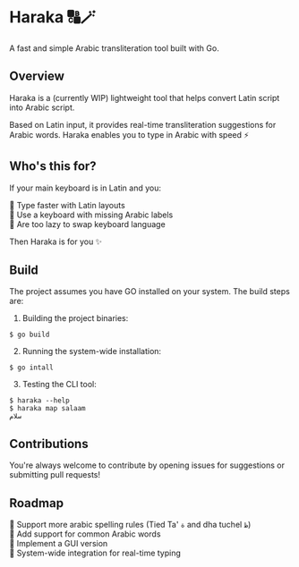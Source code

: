 # Haraka 🔠🪄

A fast and simple Arabic transliteration tool built with Go.

## Overview

Haraka is a (currently WIP) lightweight tool that helps convert Latin script into Arabic script. 

Based on Latin input, it provides real-time transliteration suggestions for Arabic words. Haraka enables you to type in Arabic with speed ⚡ 

## Who's this for?

If your main keyboard is in Latin and you:  

🔹 Type faster with Latin layouts  
🔹 Use a keyboard with missing Arabic labels  
🔹 Are too lazy to swap keyboard language

Then Haraka is for you ✨

## Build

The project assumes you have GO installed on your system. The build steps are:

1. Building the project binaries:
```
$ go build
```
2. Running the system-wide installation:
```
$ go intall
```
3. Testing the CLI tool:
```
$ haraka --help
$ haraka map salaam
سلام
```

## Contributions

You're always welcome to contribute by opening issues for suggestions or submitting pull requests!

## Roadmap

🔹 Support more arabic spelling rules (Tied Ta' `ة` and dha tuchel `ظ`)    
🔹 Add support for common Arabic words  
🔹 Implement a GUI version  
🔹 System-wide integration for real-time typing  
